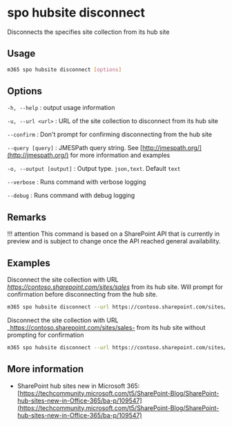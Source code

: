 # spo hubsite disconnect

Disconnects the specifies site collection from its hub site

## Usage

```sh
m365 spo hubsite disconnect [options]
```

## Options

`-h, --help`
: output usage information

`-u, --url <url>`
: URL of the site collection to disconnect from its hub site

`--confirm`
: Don't prompt for confirming disconnecting from the hub site

`--query [query]`
: JMESPath query string. See [http://jmespath.org/](http://jmespath.org/) for more information and examples

`-o, --output [output]`
: Output type. `json,text`. Default `text`

`--verbose`
: Runs command with verbose logging

`--debug`
: Runs command with debug logging

## Remarks

!!! attention
    This command is based on a SharePoint API that is currently in preview and is subject to change once the API reached general availability.

## Examples

Disconnect the site collection with URL _https://contoso.sharepoint.com/sites/sales_ from its hub site. Will prompt for confirmation before disconnecting from the hub site.

```sh
m365 spo hubsite disconnect --url https://contoso.sharepoint.com/sites/sales
```

Disconnect the site collection with URL _https://contoso.sharepoint.com/sites/sales- from its hub site without prompting for confirmation

```sh
m365 spo hubsite disconnect --url https://contoso.sharepoint.com/sites/sales --confirm
```

## More information

- SharePoint hub sites new in Microsoft 365: [https://techcommunity.microsoft.com/t5/SharePoint-Blog/SharePoint-hub-sites-new-in-Office-365/ba-p/109547](https://techcommunity.microsoft.com/t5/SharePoint-Blog/SharePoint-hub-sites-new-in-Office-365/ba-p/109547)